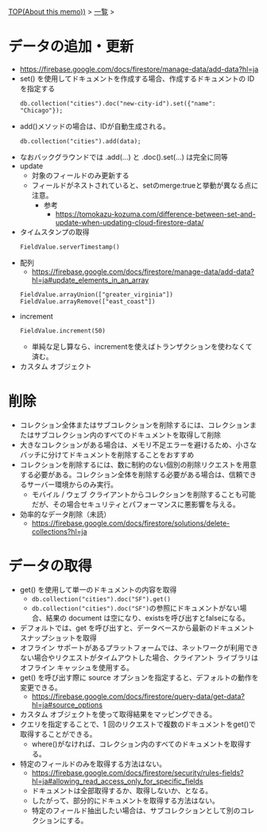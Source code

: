 [TOP(About this memo))](../README.md) > [一覧](./README.md) >



# データの追加・更新
* https://firebase.google.com/docs/firestore/manage-data/add-data?hl=ja
* set() を使用してドキュメントを作成する場合、作成するドキュメントの ID を指定する 
    ```
    db.collection("cities").doc("new-city-id").set({"name": "Chicago"});
    ```
* add()メソッドの場合は、IDが自動生成される。
    ```
    db.collection("cities").add(data);
    ```
* なおバックグラウンドでは .add(...) と .doc().set(...) は完全に同等
* update
    * 対象のフィールドのみ更新する
    * フィールドがネストされていると、setのmerge:trueと挙動が異なる点に注意。
        * 参考 
            * https://tomokazu-kozuma.com/difference-between-set-and-update-when-updating-cloud-firestore-data/
* タイムスタンプの取得
    ```
    FieldValue.serverTimestamp()
    ```
* 配列
    * https://firebase.google.com/docs/firestore/manage-data/add-data?hl=ja#update_elements_in_an_array
    ```
    FieldValue.arrayUnion(["greater_virginia"])
    FieldValue.arrayRemove(["east_coast"])
    ```
* increment
    ```
    FieldValue.increment(50)
    ```
    * 単純な足し算なら、incrementを使えばトランザクションを使わなくて済む。
* カスタム オブジェクト

# 削除
* コレクション全体またはサブコレクションを削除するには、コレクションまたはサブコレクション内のすべてのドキュメントを取得して削除
* 大きなコレクションがある場合は、メモリ不足エラーを避けるため、小さなバッチに分けてドキュメントを削除することをおすすめ
* コレクションを削除するには、数に制約のない個別の削除リクエストを用意する必要がある。コレクション全体を削除する必要がある場合は、信頼できるサーバー環境からのみ実行。
    * モバイル / ウェブ クライアントからコレクションを削除することも可能だが、その場合セキュリティとパフォーマンスに悪影響を与える。
* 効率的なデータ削除（未読）
    * https://firebase.google.com/docs/firestore/solutions/delete-collections?hl=ja

# データの取得
* get() を使用して単一のドキュメントの内容を取得
    * `db.collection("cities").doc("SF").get()`
    * `db.collection("cities").doc("SF")`の参照にドキュメントがない場合、結果の document は空になり、existsを呼び出すとfalseになる。
* デフォルトでは、get を呼び出すと、データベースから最新のドキュメント スナップショットを取得
* オフライン サポートがあるプラットフォームでは、ネットワークが利用できない場合やリクエストがタイムアウトした場合、クライアント ライブラリはオフライン キャッシュを使用する。
* get() を呼び出す際に source オプションを指定すると、デフォルトの動作を変更できる。
    * https://firebase.google.com/docs/firestore/query-data/get-data?hl=ja#source_options
* カスタム オブジェクトを使って取得結果をマッピングできる。
* クエリを指定することで、1 回のリクエストで複数のドキュメントをget()で取得することができる。
    * where()がなければ、コレクション内のすべてのドキュメントを取得する。
* 特定のフィールドのみを取得する方法はない。
    * https://firebase.google.com/docs/firestore/security/rules-fields?hl=ja#allowing_read_access_only_for_specific_fields
    * ドキュメントは全部取得するか、取得しないか、となる。
    * したがって、部分的にドキュメントを取得する方法はない。
    * 特定のフィールド抽出したい場合は、サブコレクションとして別のコレクションにする。